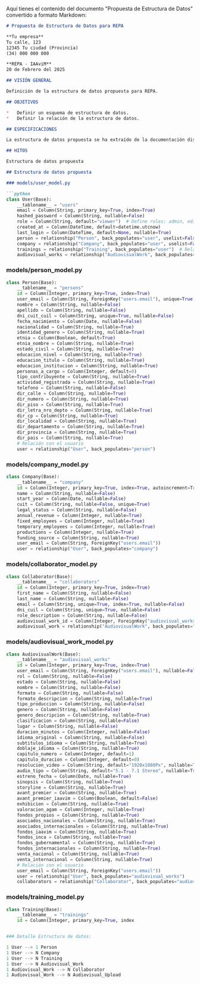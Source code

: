 Aquí tienes el contenido del documento "Propuesta de Estructura de Datos" convertido a formato Markdown:

```markdown
# Propuesta de Estructura de Datos para REPA

**Tu empresa**
Tu calle, 123
12345 Tu ciudad (Provincia)
(34) 000 000 000

**REPA - IAAviM**
20 de Febrero del 2025

## VISIÓN GENERAL

Definición de la estructura de datos propuesta para REPA.

## OBJETIVOS

*   Definir un esquema de estructura de datos.
*   Definir la relación de la estructura de datos.

## ESPECIFICACIONES

La estructura de datos propuesta se ha extraído de la documentación disponible de los reportes de REPA-IAAviM. Se utiliza la nomenclatura basada en FastAPI + sqlalchemy.

## HITOS

Estructura de datos propuesta

## Estructura de datos propuesta

### models/user_model.py

```python
class User(Base):
    __tablename__ = "users"
    email = Column(String, primary_key=True, index=True)
    hashed_password = Column(String, nullable=False)
    role = Column(String, default="viewer")  # Define roles: admin, editor, viewer, etc.
    created_at = Column(DateTime, default=datetime.utcnow)
    last_login = Column(DateTime, default=None, nullable=True)
    person = relationship("Person", back_populates="user", uselist=False) # Relación 1:1 con Person
    company = relationship("Company", back_populates="user", uselist=False) # Relación 1:N con Company
    trainings = relationship("Training", back_populates="user")  # Relación 1:N con Training
    audiovisual_works = relationship("AudiovisualWork", back_populates="user")  # Relación 1:N con AudiovisualWork
```

### models/person_model.py

```python
class Person(Base):
    __tablename__ = "persons"
    id = Column(Integer, primary_key=True, index=True)
    user_email = Column(String, ForeignKey("users.email"), unique=True, nullable=False)  # Relación 1 a 1
    nombre = Column(String, nullable=False)
    apellido = Column(String, nullable=False)
    dni_cuit_cuil = Column(String, unique=True, nullable=False)
    fecha_nacimiento = Column(Date, nullable=False)
    nacionalidad = Column(String, nullable=True)
    identidad_genero = Column(String, nullable=True)
    etnia = Column(Boolean, default=True)
    etnia_nombre = Column(String, nullable=True)
    estado_civil = Column(String, nullable=True)
    educacion_nivel = Column(String, nullable=True)
    educacion_titulo = Column(String, nullable=True)
    educacion_institucion = Column(String, nullable=True)
    personas_a_cargo = Column(Integer, default=0)
    tipo_contribuyente = Column(String, nullable=True)
    actividad_registrada = Column(String, nullable=True)
    telefono = Column(String, nullable=False)
    dir_calle = Column(String, nullable=True)
    dir_numero = Column(String, nullable=True)
    dir_piso = Column(String, nullable=True)
    dir_letra_nro_depto = Column(String, nullable=True)
    dir_cp = Column(String, nullable=True)
    dir_localidad = Column(String, nullable=True)
    dir_departamento = Column(String, nullable=True)
    dir_provincia = Column(String, nullable=True)
    dir_pais = Column(String, nullable=True)
    # Relación con el usuario
    user = relationship("User", back_populates="person")
```

### models/company_model.py

```python
class Company(Base):
    __tablename__ = "company"
    id = Column(Integer, primary_key=True, index=True, autoincrement=True)
    name = Column(String, nullable=False)
    start_year = Column(Date, nullable=False)
    cuit = Column(String, nullable=False, unique=True)
    legal_status = Column(String, nullable=False)
    annual_revenue = Column(Integer, nullable=True)
    fixed_employees = Column(Integer, nullable=True)
    temporary_employees = Column(Integer, nullable=True)
    productions = Column(Integer, nullable=True)
    funding_source = Column(String, nullable=True)
    user_email = Column(String, ForeignKey("users.email"))
    user = relationship("User", back_populates="company")
```

### models/collaborator_model.py

```python
class Collaborator(Base):
    __tablename__ = "collaborators"
    id = Column(Integer, primary_key=True, index=True)
    first_name = Column(String, nullable=False)
    last_name = Column(String, nullable=False)
    email = Column(String, unique=True, index=True, nullable=False)
    dni_cuil = Column(String, unique=True, nullable=False)
    role_description = Column(String, nullable=False)
    audiovisual_work_id = Column(Integer, ForeignKey("audiovisual_works.id"))
    audiovisual_work = relationship("AudiovisualWork", back_populates="collaborators")
```

### models/audiovisual_work_model.py

```python
class AudiovisualWork(Base):
    __tablename__ = "audiovisual_works"
    id = Column(Integer, primary_key=True, index=True)
    user_email = Column(String, ForeignKey("users.email"), nullable=False)  # Relación con el usuario
    rol = Column(String, nullable=False)
    estado = Column(String, nullable=False)
    nombre = Column(String, nullable=False)
    formato = Column(String, nullable=False)
    formato_descripcion = Column(String, nullable=True)
    tipo_produccion = Column(String, nullable=False)
    genero = Column(String, nullable=False)
    genero_descripcion = Column(String, nullable=True)
    clasificacion = Column(String, nullable=False)
    lugar = Column(String, nullable=False)
    duracion_minutos = Column(Integer, nullable=False)
    idioma_original = Column(String, nullable=False)
    subtitulos_idioma = Column(String, nullable=True)
    doblaje_idioma = Column(String, nullable=True)
    capitulo_numero = Column(Integer, default=1)
    capitulo_duracion = Column(Integer, default=0)
    resolucion_video = Column(String, default="1920x1080Px", nullable=True)
    audio_tipo = Column(String, default="5.1 - 7.1 Stereo", nullable=True)
    estreno_fecha = Column(Date, nullable=True)
    sinopsis = Column(String, nullable=True)
    storyline = Column(String, nullable=True)
    avant_premier = Column(String, nullable=True)
    avant_premier_iaavim = Column(Boolean, default=False)
    exhibicion = Column(String, nullable=True)
    valoracion_agam = Column(Integer, nullable=True)
    fondos_propios = Column(String, nullable=True)
    asociados_nacionales = Column(String, nullable=True)
    asociados_internacionales = Column(String, nullable=True)
    fondos_iaavim = Column(String, nullable=True)
    fondos_inca = Column(String, nullable=True)
    fondos_gubernamental = Column(String, nullable=True)
    fondos_internacionales = Column(String, nullable=True)
    venta_nacional = Column(String, nullable=True)
    venta_internacional = Column(String, nullable=True)
    # Relación con el usuario
    user_email = Column(String, ForeignKey("users.email"))
    user = relationship("User", back_populates="audiovisual_works")
    collaborators = relationship("Collaborator", back_populates="audiovisual_work")
```

### models/training_model.py

```python
class Training(Base):
    __tablename__ = "trainings"
    id = Column(Integer, primary_key=True, index


### Detalle Estructura de datos:

1 User --> 1 Person
1 User --> N Company
1 User --> N Training
1 User --> N Audiovisual_Work
1 Audiovisual_Work --> N Collaborator
1 Audiovisual_Work --> N Audiovisual_Upload
